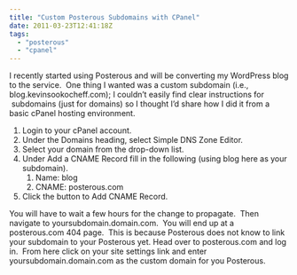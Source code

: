 ```yaml
---
title: "Custom Posterous Subdomains with CPanel" 
date: 2011-03-23T12:41:18Z
tags:
  - "posterous"
  - "cpanel"
---
```


I recently started using Posterous and will be converting my WordPress blog to the service.  One thing I wanted was a custom subdomain (i.e., blog.kevinsookocheff.com); I couldn’t easily find clear instructions for  subdomains (just for domains) so I thought I’d share how I did it from a basic cPanel hosting environment.

1.  Login to your cPanel account.
2.  Under the Domains heading, select Simple DNS Zone Editor.
3.  Select your domain from the drop-down list.
4.  Under Add a CNAME Record fill in the following (using blog here as your subdomain). 
    1.  Name: blog
    2.  CNAME: posterous.com
5.  Click the button to Add CNAME Record.

You will have to wait a few hours for the change to propagate.  Then navigate to yoursubdomain.domain.com.  You will end up at a posterous.com 404 page.  This is because Posterous does not know to link your subdomain to your Posterous yet. Head over to posterous.com and log in.  From here click on your site settings link and enter yoursubdomain.domain.com as the custom domain for you Posterous.

